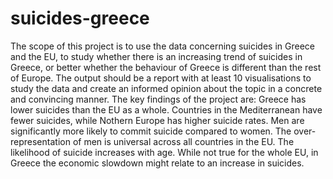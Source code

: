 # suicides-greece
The scope of this project is to use the data concerning suicides in Greece and the EU, to study whether there is an increasing trend of suicides in Greece, or better whether the behaviour of Greece is different than the rest of Europe. The output should be a report with at least 10 visualisations to study the data and create an informed opinion about the topic in a concrete and convincing manner.    The key findings of the project are:  Greece has lower suicides than the EU as a whole. Countries in the Mediterranean have fewer suicides, while Nothern Europe has higher suicide rates. Men are significantly more likely to commit suicide compared to women. The over-representation of men is universal across all countries in the EU. The likelihood of suicide increases with age. While not true for the whole EU, in Greece the economic slowdown might relate to an increase in suicides.
